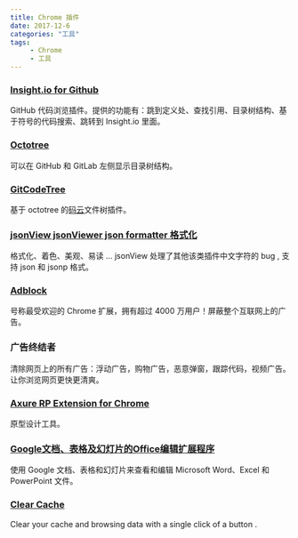 ```yaml
---
title: Chrome 插件
date: 2017-12-6
categories: "工具"
tags:
     - Chrome
     - 工具
---
```







### [Insight.io for Github](https://chrome.google.com/webstore/detail/insightio-for-github/pmhfgjjhhomfplgmbalncpcohgeijonh?utm_source=chrome-app-launcher-info-dialog)

GitHub 代码浏览插件。提供的功能有：跳到定义处、查找引用、目录树结构、基于符号的代码搜索、跳转到 Insight.io 里面。

### [Octotree](https://chrome.google.com/webstore/detail/octotree/bkhaagjahfmjljalopjnoealnfndnagc?utm_source=chrome-app-launcher-info-dialog)

可以在 GitHub 和 GitLab 左侧显示目录树结构。

### [GitCodeTree](https://chrome.google.com/webstore/detail/gitcodetree/inaaldjpdbkaodlmdcplgpoibohcmmlj?utm_source=chrome-app-launcher-info-dialog)

基于 octotree 的[码云](http://gitee.com)文件树插件。

### [jsonView jsonViewer json formatter 格式化](https://chrome.google.com/webstore/detail/jsonview-jsonviewer-json/hdmbdioamgdkppmocchpkjhbpfmpjiei?utm_source=chrome-app-launcher-info-dialog)

格式化、着色、美观、易读 ... jsonView 处理了其他该类插件中文字符的 bug , 支持 json 和 jsonp 格式。

### [Adblock](https://chrome.google.com/webstore/detail/adblock/gighmmpiobklfepjocnamgkkbiglidom)

号称最受欢迎的 Chrome 扩展，拥有超过 4000 万用户！屏蔽整个互联网上的广告。

### 广告终结者

清除网页上的所有广告：浮动广告，购物广告，恶意弹窗，跟踪代码，视频广告。让你浏览网页更快更清爽。

### [Axure RP Extension for Chrome](https://chrome.google.com/webstore/detail/axure-rp-extension-for-ch/dogkpdfcklifaemcdfbildhcofnopogp)

原型设计工具。

### [Google文档、表格及幻灯片的Office编辑扩展程序](https://chrome.google.com/webstore/detail/office-editing-for-docs-s/gbkeegbaiigmenfmjfclcdgdpimamgkj?utm_source=chrome-app-launcher-info-dialog)

使用 Google 文档、表格和幻灯片来查看和编辑 Microsoft Word、Excel 和 PowerPoint 文件。

### [Clear Cache](https://chrome.google.com/webstore/detail/clear-cache/cppjkneekbjaeellbfkmgnhonkkjfpdn?utm_source=chrome-ntp-icon)

Clear your cache and browsing data with a single click of a button .